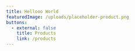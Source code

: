 ```yaml
---
title: Hellooo World
featuredImage: /uploads/placeholder-product.png
buttons:
  - external: false
    title: Products
    link: /products
---
```


